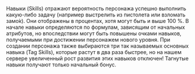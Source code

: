 Навыки (Skills) отражают вероятность персонажа успешно выполнить какую-либо задачу (например выстрелить из пистолета или взломать замо́к). Они отображены в процентах, хотя могут быть и выше 100 %. В начале навыки определяются по формулам, зависящим от начальных атрибутов, но впоследствии могут быть повышены очками навыков, получаемыми при достижении персонажем нового уровня. При создании персонажа также выбираются три так называемых основных навыка (Tag Skills), которые растут в два раза быстрее, но на нашем сервере увеличенный рост развития этих навыков отключен! Тагнутые навыки получают только начальный бонус.
